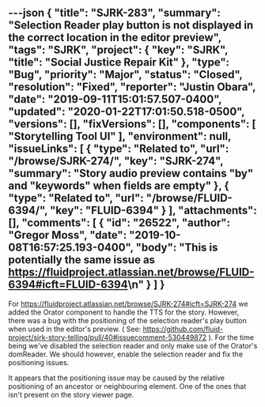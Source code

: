 ---json
{
  "title": "SJRK-283",
  "summary": "Selection Reader play button is not displayed in the correct location in the editor preview",
  "tags": "SJRK",
  "project": {
    "key": "SJRK",
    "title": "Social Justice Repair Kit"
  },
  "type": "Bug",
  "priority": "Major",
  "status": "Closed",
  "resolution": "Fixed",
  "reporter": "Justin Obara",
  "date": "2019-09-11T15:01:57.507-0400",
  "updated": "2020-01-22T17:01:50.518-0500",
  "versions": [],
  "fixVersions": [],
  "components": [
    "Storytelling Tool UI"
  ],
  "environment": null,
  "issueLinks": [
    {
      "type": "Related to",
      "url": "/browse/SJRK-274/",
      "key": "SJRK-274",
      "summary": "Story audio preview contains \"by\" and \"keywords\" when fields are empty"
    },
    {
      "type": "Related to",
      "url": "/browse/FLUID-6394/",
      "key": "FLUID-6394"
    }
  ],
  "attachments": [],
  "comments": [
    {
      "id": "26522",
      "author": "Gregor Moss",
      "date": "2019-10-08T16:57:25.193-0400",
      "body": "This is potentially the same issue as <https://fluidproject.atlassian.net/browse/FLUID-6394#icft=FLUID-6394>\n"
    }
  ]
}
---
For <https://fluidproject.atlassian.net/browse/SJRK-274#icft=SJRK-274> we added the Orator component to handle the TTS for the story. However, there was a bug with the positioning of the selection reader's play button when used in the editor's preview. ( See: <https://github.com/fluid-project/sjrk-story-telling/pull/40#issuecomment-530449872> ). For the time being we've disabled the selection reader and only make use of the Orator's domReader. We should however, enable the selection reader and fix the positioning issues. 

It appears that the positioning issue may be caused by the relative positioning of an ancestor or neighbouring element. One of the ones that isn't present on the story viewer page. 

        